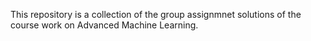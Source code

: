 This repository is a collection of the group assignmnet solutions of the course work on Advanced Machine Learning.
